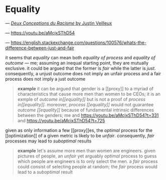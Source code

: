 # Equality

&mdash; [_Deux Conceptions du Racisme_ by Justin Veilleux](20230407164617-deux_conceptions_du_raisme.pdf)

&mdash; <https://youtu.be/aMcjxSThD54>

&mdash; <https://english.stackexchange.com/questions/100576/whats-the-difference-between-just-and-fair>

it seems that _equality_ can mean both _equality of process_ and _equality of outcome_ &mdash; me; assuming an inequal starting point, they are mutually exclusive. it could be argued that the former is _fair_ while the latter is _just_. consequently, a unjust outcome does not imply an unfair process and a fair process does not imply a just outcome

> **example** it can be argued that gender is a [[proxy]] to a myriad of characteristics that cause more men than women to be CEOs; it is an exmple of _outcome in[[equality]]_ but is not a proof of _process in[[equality]]_. moreover, _process [[equality]]_ would not guarantee _outcome [[equality]]_ because of fundamental intrinsic differences between the genders; me and <https://youtu.be/aMcjxSThD54?t=331> and <https://youtu.be/aMcjxSThD54?t=725>

given as only information a few [[proxy]]es, the _optimal_ process for the [[optimization]] of a given metric is likely to be _unfair_. consequently, _fair_ processes may lead to _suboptimal_ results

> **example** let's assume more men than women are engineers. given pictures of people, an _unfair_ yet arguably _optimal_ process to guess which people are engineers is to only select the men. a _fair_ process could consist of selecting people at random; the _fair_ process would lead to a _suboptimal_ result

